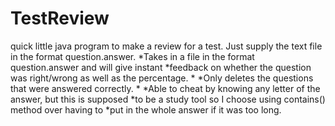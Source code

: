 # TestReview
quick little java program to make a review for a test. Just supply the text file in the format question.answer.
 *Takes in a file in the format question.answer and will give instant
 *feedback on whether the question was right/wrong as well as the percentage.
 *
 *Only deletes the questions that were answered correctly.
 *
 *Able to cheat by knowing any letter of the answer, but this is supposed 
 *to be a study tool so I choose using contains() method over having to 
 *put in the whole answer if it was too long.
